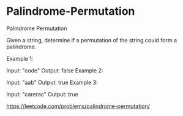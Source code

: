 # Palindrome-Permutation
Palindrome Permutation

Given a string, determine if a permutation of the string could form a palindrome.

Example 1:

Input: "code"
Output: false
Example 2:

Input: "aab"
Output: true
Example 3:

Input: "carerac"
Output: true

https://leetcode.com/problems/palindrome-permutation/
